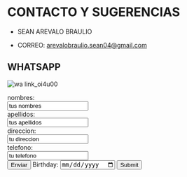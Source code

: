 # CONTACTO Y SUGERENCIAS

- SEAN AREVALO BRAULIO 

- CORREO: arevalobraulio.sean04@gmail.com  

## WHATSAPP 

![wa link_oi4u00](https://user-images.githubusercontent.com/99769829/158484617-5310fc7e-817a-4cc3-83b3-f5ed51470c7f.png)



<form action="/https:formspree.io/f/mdobdqub" method"post"> 
  <label for="name">nombres:</label><br>
  <input type="text" id="fn name" name="name" value="tus nombres"><br>
  <label for="lname">apellidos:</label><br>
  <input type="text" id="lname" name="lname" value="tus apellidos"><br>
  <label for="name">direccion:</label><br>
  <input type="text" id="fn direccion" direccion="direccion" value="tu direccion"><br> 
  <label for="name">telefono:</label><br>
  <input type="text" id="fn telefono" telefono="telefono" value="tu telefono"><br>
  <input type="submit" value="Enviar">
  <form action="/action_page.php">
  <label for="birthday">Birthday:</label>
  <input type="date" id="birthday" name="birthday">
  <input type="submit" value="Submit">
</form> 
    

    
    

  

